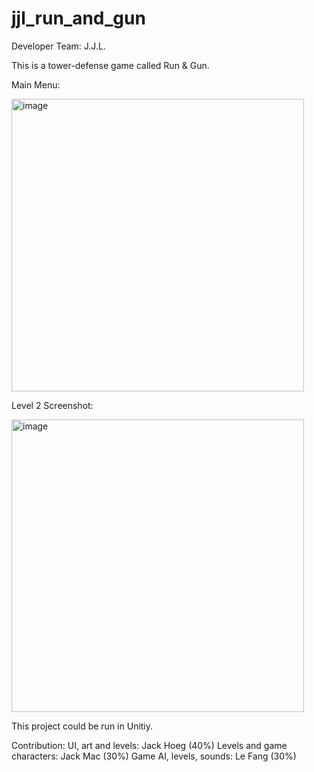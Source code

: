 # jjl_run_and_gun
Developer Team: J.J.L.

This is a tower-defense game called Run & Gun.

Main Menu:

<img width="468" alt="image" src="https://user-images.githubusercontent.com/22838780/198524044-7cc12814-f0d4-4720-9474-074926382a6e.png">

Level 2 Screenshot:

<img width="468" alt="image" src="https://user-images.githubusercontent.com/22838780/198524086-4377cf0a-e827-43d0-a0b6-4545c23271ca.png">


This project could be run in Unitiy.

Contribution:
UI, art and levels: Jack Hoeg (40%)
Levels and game characters: Jack Mac (30%)
Game AI, levels, sounds: Le Fang (30%)
